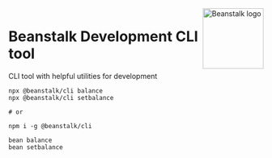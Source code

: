 <img src="https://github.com/BeanstalkFarms/Beanstalk-Brand-Assets/blob/main/BEAN/bean-128x128.png" alt="Beanstalk logo" align="right" width="120" />

# Beanstalk Development CLI tool

CLI tool with helpful utilities for development

```
npx @beanstalk/cli balance
npx @beanstalk/cli setbalance

# or

npm i -g @beanstalk/cli

bean balance
bean setbalance
```
